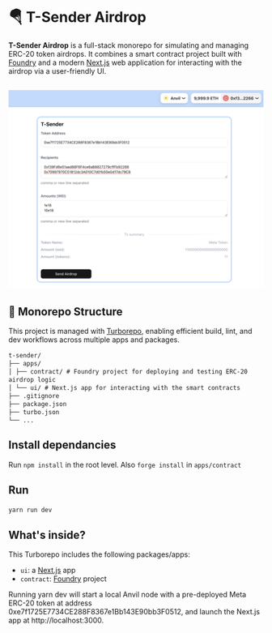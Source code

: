 # 🪂 T-Sender Airdrop

**T-Sender Airdrop** is a full-stack monorepo for simulating and managing ERC-20 token airdrops. It combines a smart contract project built with [Foundry](https://github.com/foundry-rs/foundry) and a modern [Next.js](https://nextjs.org/) web application for interacting with the airdrop via a user-friendly UI.

![alt text](https://github.com/harshq/t-sender-airdrop/blob/main/screenshot.png?raw=true)
---

## 🧱 Monorepo Structure

This project is managed with [Turborepo](https://turbo.build/repo), enabling efficient build, lint, and dev workflows across multiple apps and packages.

```
t-sender/
├── apps/
│ ├── contract/ # Foundry project for deploying and testing ERC-20 airdrop logic
│ └── ui/ # Next.js app for interacting with the smart contracts
├── .gitignore
├── package.json
├── turbo.json
└── ...
```

## Install dependancies

Run `npm install` in the root level. Also `forge install` in `apps/contract`

## Run

```sh
yarn run dev
```

## What's inside?

This Turborepo includes the following packages/apps:

- `ui`: a [Next.js](https://nextjs.org/) app
- `contract`: [Foundry](https://github.com/foundry-rs/foundry) project

Running yarn dev will start a local Anvil node with a pre-deployed Meta ERC-20 token at address 0xe7f1725E7734CE288F8367e1Bb143E90bb3F0512, and launch the Next.js app at http://localhost:3000.
